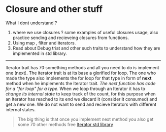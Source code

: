 # Closure and other stuff

 What I dont understand ?

1. where we use closures ? some examples of useful closures usage, also practice sending and recieveing closures from functions.
2. Using map , filter and iterators.
3. Read about Debug triat and other such traits to understand how they are implemented in std library.

---

Iterator trait has 70 something methods and all you need to do is implement one (next).
The iterator trait is at its base a glorified for loop. The one who made the type also implements the for loop for that type in form of **next** method when he implements the Iterator trait. 
*The next function has code for a "for loop" for a type*.
When we loop through an Iterator it has to *change its internal state* to keep track of the count, for this purpose when an Iterator has reached to its end we discard it (consider it consumed) and get a new one. We do not want to send and recieve Iterators with different internal states.
> The big thing is that once you implement next method you also get some 70 other methods free
[Iterator std library](https://doc.rust-lang.org/std/iter/trait.Iterator.html)
